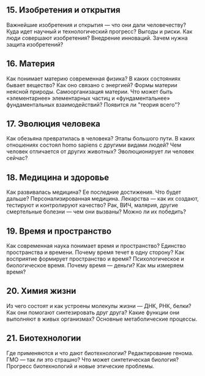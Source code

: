 ## 15. Изобретения и открытия

Важнейшие изобретения и открытия — что они дали человечеству? Куда идет научный и технологический прогресс? Выгоды и риски. Как люди совершают изобретения?
Внедрение инноваций. Зачем нужна защита изобретений?

## 16. Материя

Как понимает материю современная физика? В каких состояниях бывает вещество?
Как оно связано с энергией? Формы материи неясной природы. Самоорганизация
материи. Что может быть «элементарнее» элементарных частиц и «фундаментальнее»
фундаментальных взаимодействий? Появится ли "теория всего"?

## 17. Эволюция человека

Как обезьяна превратилась в человека? Этапы большого пути. В каких отношениях
состоял homo sapiens с другими видами людей? Чем человек отличается от других
животных? Эволюционирует ли человек сейчас?

## 18. Медицина и здоровье

Как развивалась медицина? Ее последние достижения. Что будет дальше?
Персонализированная медицина. Лекарства — как их создают, тестируют и контролируют
качество? Рак, ВИЧ, малярия, другие смертельные болезни — чем они вызваны?
Можно ли их победить?

## 19. Время и пространство

Как современная наука понимает время и пространство? Единство пространства и
времени. Почему время течет в одну сторону? Как восприятие формирует пространство
и время? Психологическое и биологическое время. Почему время — деньги? Как мы
измеряем время?

## 20. Химия жизни

Из чего состоят и как устроены молекулы жизни — ДНК, РНК, белки? Как они помогают
синтезировать друг друга? Какие функции они выполняют в живых организмах?
Основные метаболические процессы.

## 21. Биотехнологии

Где применяются и что дают биотехнологии? Редактирование генома. ГМО — так ли
это страшно? Что может синтетическая биология? Прогресс биотехнологий и новые
этические проблемы.
